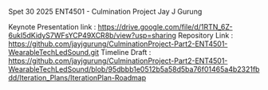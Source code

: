Spet 30 2025
ENT4501 - Culmination Project
Jay J Gurung

Keynote Presentation link : https://drive.google.com/file/d/1RTN_6Z-6ukI5dKidyS7WFsYCP49XCR8b/view?usp=sharing
Repository Link : https://github.com/jayjgurung/CulminationProject-Part2-ENT4501-WearableTechLedSound.git
Timeline Draft : https://github.com/jayjgurung/CulminationProject-Part2-ENT4501-WearableTechLedSound/blob/95dbbb1e0512b5a58d5ba76f01465a4b2321fbdd/Iteration_Plans/IterationPlan-Roadmap
